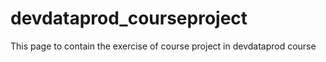 # devdataprod_courseproject
This page to contain the exercise of course project in devdataprod course
